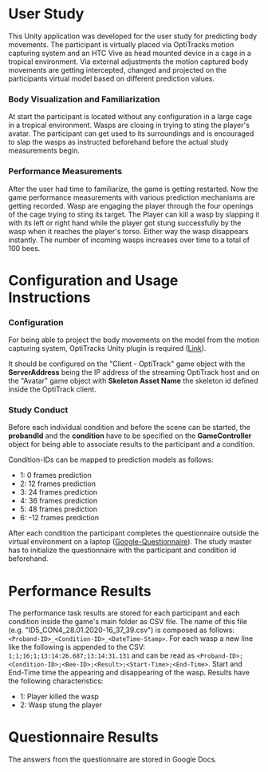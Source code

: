 # User Study

This Unity application was developed for the user study for predicting body movements. The participant is virtually placed via OptiTracks motion capturing system and an HTC Vive as head mounted device in a cage in a tropical environment. Via external adjustments the motion captured body movements are getting intercepted, changed and projected on the participants virtual model based on different prediction values.

### Body Visualization and Familiarization

At start the participant is located without any configuration in a large cage in a tropical environment. Wasps are closing in trying to sting the player's avatar. The participant can get used to its surroundings and is encouraged to slap the wasps as instructed beforehand before the actual study measurements begin.

### Performance Measurements

After the user had time to familiarize, the game is getting restarted. Now the game performance measurements with various prediction mechanisms are getting recorded.
Wasp are engaging the player through the four openings of the cage trying to sting its target. The Player can kill a wasp by slapping it with its left or right hand while the player got stung successfully by the wasp when it reaches the player's torso. Either way the wasp disappears instantly. The number of incoming wasps increases over time to a total of 100 bees.

# Configuration and Usage Instructions

### Configuration

For being able to project the body movements on the model from the motion capturing system, OptiTracks Unity plugin is required ([Link](https://optitrack.com/downloads/plugins.html#unity-plugin)). 

It should be configured on the "Client - OptiTrack" game object with the **ServerAddress** being the IP address of the streaming OptiTrack host and on the "Avatar" game object with **Skeleton Asset Name** the skeleton id defined inside the OptiTrack client.

### Study Conduct

Before each individual condition and before the scene can be started, the **probandId** and the **condition** have to be specified on the **GameController** object for being able to associate results to the participant and a condition.

Condition-IDs can be mapped to prediction models as follows:
- 1: 0 frames prediction
- 2: 12 frames prediction
- 3: 24 frames prediction
- 4: 36 frames prediction
- 5: 48 frames prediction
- 6: -12 frames prediction

After each condition the participant completes the questionnaire outside the virtual environment on a laptop ([Google-Questionnaire](https://docs.google.com/forms/d/1y2iOJb1yi_whFSzbAYHKQp34-JEaJwyAfJjkTT3wq4U/)). The study master has to initialize the questionnaire with the participant and condition id beforehand.

# Performance Results

The performance task results are stored for each participant and each condition inside the game's main folder as CSV file. The name of this file (e.g. "ID5_CON4_28.01.2020-16_37_39.csv") is composed as follows: `<Proband-ID>_<Condition-ID>_<DateTime-Stamp>`. For each wasp a new line like the following is appended to the CSV: `1;1;16;1;13:14:26.687;13:14:31.131` and can be read as `<Proband-ID>;<Condition-ID>;<Bee-ID>;<Result>;<Start-Time>;<End-Time>`. Start and End-Time time the appearing and disappearing of the wasp. Results have the following characteristics:
- 1: Player killed the wasp
- 2: Wasp stung the player

# Questionnaire Results
The answers from the questionnaire are stored in Google Docs.

